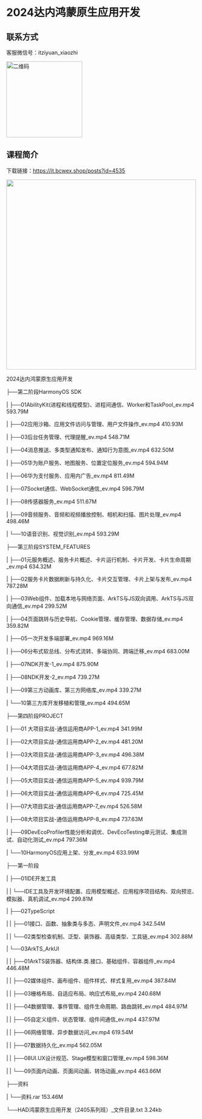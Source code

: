 # 2024达内鸿蒙原生应用开发

## 联系方式

客服微信号：itziyuan_xiaozhi

<img src="https://ziyuanyun.oss-cn-guangzhou.aliyuncs.com/common/20240614073449/666b82192834a.jpg" width="200" height="200" alt="二维码">

## 课程简介

下载链接：https://it.bcwex.shop/posts?id=4535

<img src="https://ziyuanyun.oss-cn-guangzhou.aliyuncs.com/yun/20241026073014/671c2a06060fb.jpg" width="500" alt="">

  

 

 2024达内鸿蒙原生应用开发

 ├──第二阶段HarmonyOS SDK

 | ├──01AbilityKit(进程和线程模型)、进程间通信、Worker和TaskPool_ev.mp4 593.79M

 | ├──02应用沙箱、应用文件访问与管理、用户文件操作_ev.mp4 410.93M

 | ├──03后台任务管理、代理提醒_ev.mp4 548.71M

 | ├──04消息推送、多类型通知发布、通知行为意图_ev.mp4 632.50M

 | ├──05华为账户服务、地图服务、位置定位服务_ev.mp4 594.94M

 | ├──06华为支付服务、应用内广告_ev.mp4 811.49M

 | ├──07Socket通信、WebSocket通信_ev.mp4 596.79M

 | ├──08传感器服务_ev.mp4 511.67M

 | ├──09音频服务、音频和视频播放控制、相机和扫描、图片处理_ev.mp4 498.46M

 | └──10语音识别、视觉识别_ev.mp4 593.29M

 ├──第三阶段SYSTEM_FEATURES

 | ├──01元服务概述、服务卡片概述、卡片运行机制、卡片开发、卡片生命周期_ev.mp4 634.32M

 | ├──02服务卡片数据刷新与持久化、卡片交互管理、卡片上架与发布_ev.mp4 787.28M

 | ├──03Web组件、加载本地与网络页面、ArkTS与JS双向调用、ArkTS与JS双向通信_ev.mp4 299.52M

 | ├──04页面跳转与历史导航、Cookie管理、缓存管理、数据存储_ev.mp4 359.82M

 | ├──05一次开发多端部署_ev.mp4 969.16M

 | ├──06分布式软总线、分布式流转、多端协同、跨端迁移_ev.mp4 683.00M

 | ├──07NDK开发-1_ev.mp4 875.90M

 | ├──08NDK开发-2_ev.mp4 739.27M

 | ├──09第三方动画库、第三方网络库_ev.mp4 339.27M

 | └──10第三方库开发移植和管理_ev.mp4 494.65M

 ├──第四阶段PROJECT

 | ├──01 大项目实战-通信运用商APP-1_ev.mp4 341.99M

 | ├──02大项目实战-通信运用商APP-2_ev.mp4 481.20M

 | ├──03大项目实战-通信运用商APP-3_ev.mp4 496.38M

 | ├──04大项目实战-通信运用商APP-4_ev.mp4 677.82M

 | ├──05大项目实战-通信运用商APP-5_ev.mp4 939.79M

 | ├──06大项目实战-通信运用商APP-6_ev.mp4 725.45M

 | ├──07大项目实战-通信运用商APP-7_ev.mp4 526.58M

 | ├──08大项目实战-通信运用商APP-8_ev.mp4 737.63M

 | ├──09DevEcoProfiler性能分析和调优、DevEcoTesting单元测试、集成测试、自动化测试_ev.mp4 797.36M

 | └──10HarmonyOS应用上架、分发_ev.mp4 633.99M

 ├──第一阶段

 | ├──01IDE开发工具

 | | └──IDE工具及开发环境配置、应用模型概述、应用程序项目结构、双向预览、模拟器、真机调试_ev.mp4 299.81M

 | ├──02TypeScript

 | | ├──01接口、函数、抽象类与多态、声明文件_ev.mp4 342.54M

 | | └──02类型检查机制、泛型、装饰器、高级类型、工具链_ev.mp4 302.88M

 | └──03ArkTS_ArkUI

 | | ├──01ArkTS装饰器、结构体.类.接口、基础组件、容器组件_ev.mp4 446.48M

 | | ├──02媒体组件、画布组件、组件样式、样式复用_ev.mp4 387.84M

 | | ├──03栅格布局、自适应布局、响应式布局_ev.mp4 240.68M

 | | ├──04数据管理、事件管理、组件生命周期、路由跳转_ev.mp4 484.97M

 | | ├──05自定义组件、状态管理、组件间通信_ev.mp4 437.97M

 | | ├──06网络管理、异步数据访问_ev.mp4 619.54M

 | | ├──07数据持久化_ev.mp4 562.05M

 | | ├──08UI.UX设计规范、Stage模型和窗口管理_ev.mp4 598.36M

 | | └──09页面内动画、页面间动画、转场动画_ev.mp4 463.66M

 ├──资料

 | └──资料.rar 153.46M

 └──HAD鸿蒙原生应用开发（2405系列班）_文件目录.txt 3.24kb

  
